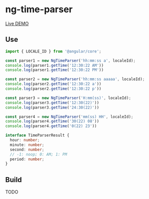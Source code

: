 # ng-time-parser

[Live DEMO](https://stackblitz.com/edit/angular-ivy-ixbf6f)

## Use

```typescript
import { LOCALE_ID } from '@angular/core';

const parser1 = new NgTimeParser('hh:mm:ss a', localeId);
console.log(parser1.getTime('12:30:22 AM'))
console.log(parser1.getTime('12:30:22 PM'))

const parser2 = new NgTimeParser('hh:mm:ss aaaaa', localeId);
console.log(parser2.getTime('12:30:22 a'))
console.log(parser2.getTime('12:30:22 p'))

const parser3 = new NgTimeParser('H:mm(ss)', localeId);
console.log(parser3.getTime('12:30(22)'))
console.log(parser3.getTime('24:30(22)'))  

const parser4 = new NgTimeParser('mm(ss) HH', localeId);
console.log(parser4.getTime('30(22) 08'))
console.log(parser4.getTime('0(22) 23'))  
```

```typescript
interface TimeParserResult {
  hour: number;
  minute: number;
  second: number;
  // -1: noop; 0: AM; 1: PM
  period: number;
}
```

## Build

TODO
